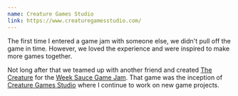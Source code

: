 ```yaml
---
name: Creature Games Studio
link: https://www.creaturegamesstudio.com/
---
```


The first time I entered a game jam with someone else, we didn't pull off the game in time. However, we loved the experience and were inspired to make more games together.

Not long after that we teamed up with another friend and created [The Creature](https://supergobo.itch.io/the-creature) for the [Week Sauce Game Jam](https://itch.io/jam/weeksauce-3). That game was the inception of [Creature Games Studio](https://www.creaturegamesstudio.com/) where I continue to work on new game projects.

<content-img-row>
  <content-img src="/images/games/creature-1.png"></content-img>
  <content-img src="/images/games/creature-2.png"></content-img>
</content-img-row>